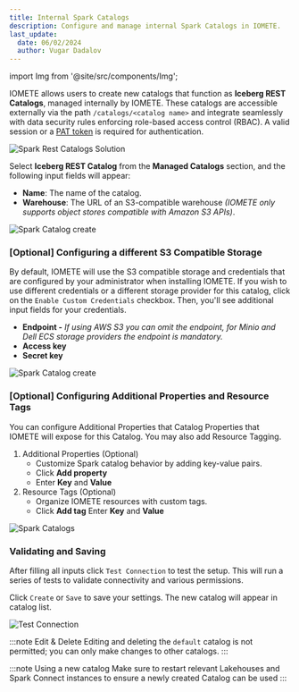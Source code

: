 ```yaml
---
title: Internal Spark Catalogs
description: Configure and manage internal Spark Catalogs in IOMETE.
last_update:
  date: 06/02/2024
  author: Vugar Dadalov
---
```


import Img from '@site/src/components/Img';

IOMETE allows users to create new catalogs that function as **Iceberg REST Catalogs**, managed internally by IOMETE. These catalogs are accessible externally via the path `/catalogs/<catalog name>` and integrate seamlessly with data security rules enforcing role-based access control (RBAC). A valid session or a [PAT token](../create-a-personal-access-token.md) is required for authentication.

<Img src="/img/user-guide/spark-catalogs/rest-catalog-sol.png" alt="Spark Rest Catalogs Solution" />

Select **Iceberg REST Catalog** from the **Managed Catalogs** section, and the following input fields will appear:

- **Name**: The name of the catalog.
- **Warehouse**: The URL of an S3-compatible warehouse _(IOMETE only supports object stores compatible with Amazon S3 APIs)_.

<Img src="/img/user-guide/spark-catalogs/internal-rest-catalog-create.png" alt="Spark Catalog create" maxWidth="600px" />

### [Optional] Configuring a different S3 Compatible Storage

By default, IOMETE will use the S3 compatible storage and credentials that are configured by your administrator when installing IOMETE.
If you wish to use different credentials or a different storage provider for this catalog,
click on the `Enable Custom Credentials` checkbox. Then, you'll see additional input fields for your credentials.

- **Endpoint -** _If using AWS S3 you can omit the endpoint, for Minio and Dell ECS storage providers the endpoint is mandatory._
- **Access key**
- **Secret key**

<Img src="/img/user-guide/spark-catalogs/spark-custom-credentials.png" alt="Spark Catalog create" maxWidth="600px"/>

### [Optional] Configuring Additional Properties and Resource Tags

You can configure Additional Properties that Catalog Properties that IOMETE will expose for this Catalog. You may also
add Resource Tagging.

1. Additional Properties (Optional)
   - Customize Spark catalog behavior by adding key-value pairs.
   - Click **Add property**
   - Enter **Key** and **Value**
2. Resource Tags (Optional)
   - Organize IOMETE resources with custom tags.
   - Click **Add tag**
     Enter **Key** and **Value**

<Img src="/img/user-guide/spark-catalogs/catalogs-additional.png" alt="Spark Catalogs" maxWidth="600px"/>

### Validating and Saving

After filling all inputs click `Test Connection` to test the setup. This will run a series of tests to validate connectivity
and various permissions.

Click `Create` or `Save` to save your settings. The new catalog will appear in catalog list.

<Img src="/img/user-guide/spark-catalogs/catalog-test-connection.png" alt="Test Connection" maxWidth="600px"/>

:::note Edit & Delete
Editing and deleting the `default` catalog is not permitted; you can only make changes to other catalogs.
:::

:::note Using a new catalog
Make sure to restart relevant Lakehouses and Spark Connect instances to ensure a newly created Catalog can be used
:::
